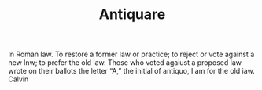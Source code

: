 ---
title: Antiquare
letter: A
permalink: "/definitions/antiquare.html"
body: In Roman law. To restore a former law or practice; to reject or vote against
  a new lnw; to prefer the old law. Those who voted agaiust a proposed law wrote on
  their ballots the letter “A,” the initial of antiquo, I am for the old iaw. Calvin
published_at: '2018-07-07'
layout: post
---
